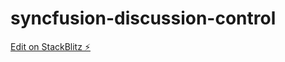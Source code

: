 # syncfusion-discussion-control

[Edit on StackBlitz ⚡️](https://stackblitz.com/edit/stackblitz-starters-u8hh67)